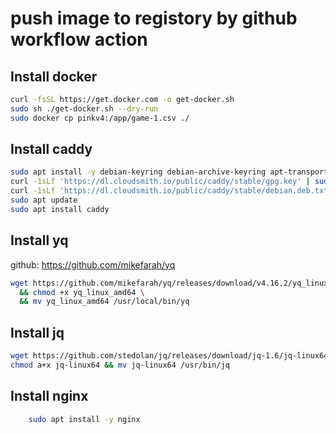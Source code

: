 # push image to registory by github workflow action

## Install docker
```bash
curl -fsSL https://get.docker.com -o get-docker.sh
sudo sh ./get-docker.sh --dry-run
sudo docker cp pinkv4:/app/game-1.csv ./
```
## Install caddy
```bash
sudo apt install -y debian-keyring debian-archive-keyring apt-transport-https curl
curl -1sLf 'https://dl.cloudsmith.io/public/caddy/stable/gpg.key' | sudo gpg --dearmor -o /usr/share/keyrings/caddy-stable-archive-keyring.gpg
curl -1sLf 'https://dl.cloudsmith.io/public/caddy/stable/debian.deb.txt' | sudo tee /etc/apt/sources.list.d/caddy-stable.list
sudo apt update
sudo apt install caddy
```

## Install yq 
github: https://github.com/mikefarah/yq
```bash 
wget https://github.com/mikefarah/yq/releases/download/v4.16.2/yq_linux_amd64 \
  && chmod +x yq_linux_amd64 \
  && mv yq_linux_amd64 /usr/local/bin/yq
```
## Install jq
```bash
wget https://github.com/stedolan/jq/releases/download/jq-1.6/jq-linux64
chmod a+x jq-linux64 && mv jq-linux64 /usr/bin/jq
```

## Install nginx
```bash
    sudo apt install -y nginx
```